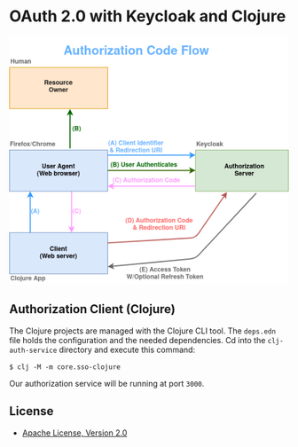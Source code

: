 # OAuth 2.0 with Keycloak and Clojure

![Authorization Code Flow image](images/authorization_code_flow.png)

## Authorization Client (Clojure)
The Clojure projects are managed with the Clojure CLI tool. The `deps.edn` file holds the configuration and the needed dependencies.
Cd into the `clj-auth-service` directory and execute this command:
```
$ clj -M -m core.sso-clojure
```
Our authorization service will be running at port `3000`.

## License

* [Apache License, Version 2.0](https://www.apache.org/licenses/LICENSE-2.0)
